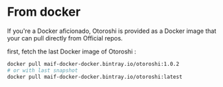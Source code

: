 # From docker

If you're a Docker aficionado, Otoroshi is provided as a Docker image that your can pull directly from Official repos.

first, fetch the last Docker image of Otoroshi :

```sh
docker pull maif-docker-docker.bintray.io/otoroshi:1.0.2
# or with last snapshot
docker pull maif-docker-docker.bintray.io/otoroshi:latest
```